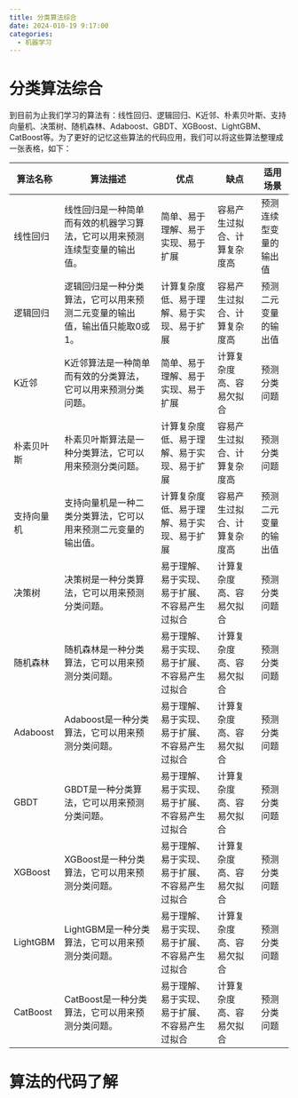 ```yaml
---
title: 分类算法综合
date: 2024-010-19 9:17:00
categories:
  - 机器学习
---
```


# 分类算法综合
到目前为止我们学习的算法有：线性回归、逻辑回归、K近邻、朴素贝叶斯、支持向量机、决策树、随机森林、Adaboost、GBDT、XGBoost、LightGBM、CatBoost等。为了更好的记忆这些算法的代码应用，我们可以将这些算法整理成一张表格，如下：

| 算法名称 | 算法描述 | 优点 | 缺点 | 适用场景 |
| --- | --- | --- | --- | --- |
| 线性回归 | 线性回归是一种简单而有效的机器学习算法，它可以用来预测连续型变量的输出值。 | 简单、易于理解、易于实现、易于扩展 | 容易产生过拟合、计算复杂度高 | 预测连续型变量的输出值 |
| 逻辑回归 | 逻辑回归是一种分类算法，它可以用来预测二元变量的输出值，输出值只能取0或1。 | 计算复杂度低、易于理解、易于实现、易于扩展 | 容易产生过拟合、计算复杂度高 | 预测二元变量的输出值 |
| K近邻 | K近邻算法是一种简单而有效的分类算法，它可以用来预测分类问题。 | 简单、易于理解、易于实现、易于扩展 | 计算复杂度高、容易欠拟合 | 预测分类问题 |
| 朴素贝叶斯 | 朴素贝叶斯算法是一种分类算法，它可以用来预测分类问题。 | 计算复杂度低、易于理解、易于实现、易于扩展 | 容易产生过拟合、计算复杂度高 | 预测分类问题 |
| 支持向量机 | 支持向量机是一种二类分类算法，它可以用来预测二元变量的输出值。 | 计算复杂度低、易于理解、易于实现、易于扩展 | 容易产生过拟合、计算复杂度高 | 预测二元变量的输出值 |
| 决策树 | 决策树是一种分类算法，它可以用来预测分类问题。 | 易于理解、易于实现、易于扩展、不容易产生过拟合 | 计算复杂度高、容易欠拟合 | 预测分类问题 |
| 随机森林 | 随机森林是一种分类算法，它可以用来预测分类问题。 | 易于理解、易于实现、易于扩展、不容易产生过拟合 | 计算复杂度高、容易欠拟合 | 预测分类问题 |
| Adaboost | Adaboost是一种分类算法，它可以用来预测分类问题。 | 易于理解、易于实现、易于扩展、不容易产生过拟合 | 计算复杂度高、容易欠拟合 | 预测分类问题 |
| GBDT | GBDT是一种分类算法，它可以用来预测分类问题。 | 易于理解、易于实现、易于扩展、不容易产生过拟合 | 计算复杂度高、容易欠拟合 | 预测分类问题 |
| XGBoost | XGBoost是一种分类算法，它可以用来预测分类问题。 | 易于理解、易于实现、易于扩展、不容易产生过拟合 | 计算复杂度高、容易欠拟合 | 预测分类问题 |
| LightGBM | LightGBM是一种分类算法，它可以用来预测分类问题。 | 易于理解、易于实现、易于扩展、不容易产生过拟合 | 计算复杂度高、容易欠拟合 | 预测分类问题 |
| CatBoost | CatBoost是一种分类算法，它可以用来预测分类问题。 | 易于理解、易于实现、易于扩展、不容易产生过拟合 | 计算复杂度高、容易欠拟合 | 预测分类问题 |

# 算法的代码了解